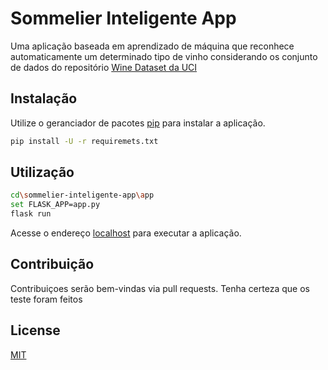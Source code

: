 # Sommelier Inteligente App

Uma aplicação baseada em aprendizado de máquina que reconhece automaticamente um determinado tipo de vinho 
considerando os conjunto de dados do repositório [Wine Dataset da UCI](https://archive.ics.uci.edu/ml/datasets/wine)

## Instalação

Utilize o geranciador de pacotes [pip](https://pip.pypa.io/en/stable/) para instalar a aplicação.

```bash
pip install -U -r requiremets.txt
```

## Utilização

```bash
cd\sommelier-inteligente-app\app
set FLASK_APP=app.py
flask run
```
Acesse o endereço [localhost](http://localhost:5000) para executar a aplicação.

## Contribuição
Contribuiçoes serão bem-vindas via pull requests. Tenha certeza que os teste foram feitos

## License
[MIT](https://choosealicense.com/licenses/mit/)
